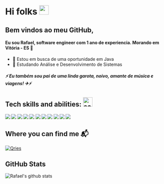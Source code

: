 <h1>Hi folks <img alt="sobre a imagem" src="https://emojis.slackmojis.com/emojis/images/1588177020/8809/wave_hello.gif?1588177020" width="30"/></h1>
  
 

<h2>Bem vindos ao meu GitHub,</2>

<h4>Eu sou Rafael,  software engineer com 1 ano de experiencia.
 Morando em Vitória - ES  📍</h4>
 
- 🔭 Estou em busca de uma oportunidade em Java
- 🌱 Estudando Análise e Desenvolvimento de Sistemas

<h5>⚡ Eu também sou pai de uma linda garota, noivo, amante de música e viagens! ✈⚡</h5>

<h2>Tech skills and abilities: <img aligh="left" alt="sobre a imagem" src="https://emojis.slackmojis.com/emojis/images/1598815727/10343/arrow-down.gif?1598815727" width="30"/> </h2> 

<h5>

<img src="https://img.shields.io/badge/-Java-orange" />
<img src="https://img.shields.io/badge/-%20Spring%20Boot-green" />
<img src="https://img.shields.io/badge/-Envers-lightgrey" />
<img src="https://img.shields.io/badge/-LiquiBase-orange" />
<img src="https://img.shields.io/badge/Spring-%20Data%20JPA-red" />
<img src="https://img.shields.io/badge/-JUnit-brightgreen" />
<img src="https://img.shields.io/badge/HTML%2FCSS%2F-Bootstrap-blue" />
<img src="https://img.shields.io/badge/-MySQL-blueviolet" />
<img src="https://img.shields.io/badge/-GIT-black" />
<img src="https://img.shields.io/badge/-Rest-yellowgreen" />
<img src="https://img.shields.io/badge/-Domain--Drive%20Design-lightgrey" />


<h2>Where you can find me 📬</h2>

<a href="https://www.linkedin.com/in/rafael-farias-913b32a7/">
         <img alt="Qries" src="https://img.shields.io/badge/LinkedIn-0077B5?style=for-the-badge&logo=linkedin&logoColor=white&link=https://www.linkedin.com/in/rafael-farias-913b32a7">
      </a>
 

<h2>GitHub Stats</h2>

<div>
<img src="https://github-readme-stats.vercel.app/api?username=rpfarias&show_icons=true&theme=dracula" alt="Rafael's github stats" />
</div>
  
